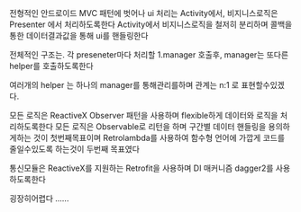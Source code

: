 전형적인 안드로이드 MVC 패턴에 벗어나
ui 처리는 Activity에서,
비지니스로직은 Presenter 에서 처리하도록한다
Activity에서 비지니스로직을 철저히 분리하며
콜백을 통한 데이터결과값을 통해 ui를 핸들링한다

전체적인 구조는.
각 preseneter마다 처리할 1.manager 호출후,
manager는 또다른 helper를 호출하도록한다

여러개의 helper 는 하나의 manager를 통해관리를하며
관계는 n:1 로 표현할수있겠다.

모든 로직은 ReactiveX Observer 패턴을 사용하며 flexible하게 데이터와 로직을 처리하도록한다
모든 로직은 Observable로 리턴을 하며 구간별 데이터 핸들링을 용의하게하는 것이 첫번째목표이며
Retrolambda를 사용하여 함수형 언어에 가깝게 코드를 줄일수있도록 하는것이 두번째 목표였다

통신모듈은 ReactiveX를 지원하는 Retrofit을 사용하며
DI 매커니즘 dagger2를 사용하도록한다

굉장히어렵다 ......
